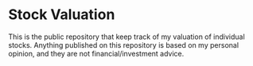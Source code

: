 # Stock Valuation
This is the public repository that keep track of my valuation of individual stocks. Anything published on this repository is based on my personal opinion, and they are not financial/investment advice. 
